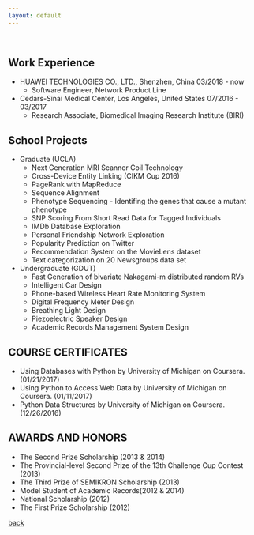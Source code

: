 ```yaml
---
layout: default
---
```


&nbsp;

## Work Experience

- HUAWEI TECHNOLOGIES CO., LTD., Shenzhen, China 03/2018 - now
    - Software Engineer, Network Product Line
- Cedars-Sinai Medical Center, Los Angeles, United States 07/2016 - 03/2017
    - Research Associate, Biomedical Imaging Research Institute (BIRI)

## School Projects

- Graduate (UCLA)
    - Next Generation MRI Scanner Coil Technology
    - Cross-Device Entity Linking (CIKM Cup 2016)
    - PageRank with MapReduce
    - Sequence Alignment
    - Phenotype Sequencing - Identifing the genes that cause a mutant phenotype
    - SNP Scoring From Short Read Data for Tagged Individuals
    - IMDb Database Exploration
    - Personal Friendship Network Exploration
    - Popularity Prediction on Twitter
    - Recommendation System on the MovieLens dataset
    - Text categorization on 20 Newsgroups data set
- Undergraduate (GDUT)
    - Fast Generation of bivariate Nakagami-m distributed random RVs
    - Intelligent Car Design
    - Phone-based Wireless Heart Rate Monitoring System
    - Digital Frequency Meter Design
    - Breathing Light Design
    - Piezoelectric Speaker Design
    - Academic Records Management System Design

## COURSE CERTIFICATES
- Using Databases with Python by University of Michigan on Coursera. (01/21/2017)
- Using Python to Access Web Data by University of Michigan on Coursera. (01/11/2017)
- Python Data Structures by University of Michigan on Coursera. (12/26/2016)

## AWARDS AND HONORS
- The Second Prize Scholarship (2013 & 2014)
- The Provincial-level Second Prize of the 13th Challenge Cup Contest (2013)
- The Third Prize of SEMIKRON Scholarship (2013)
- Model Student of Academic Records(2012 \& 2014)
- National Scholarship (2012)
- The First Prize Scholarship (2012)


[back](./index)